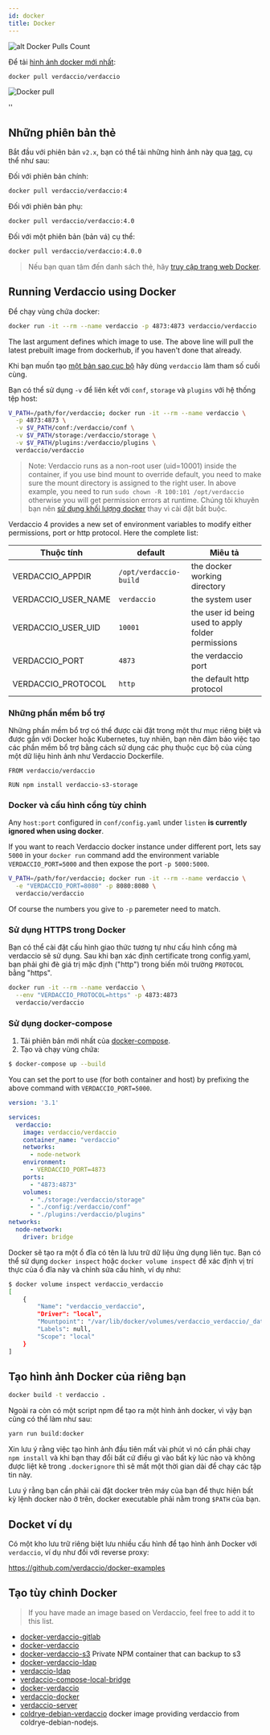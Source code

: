 ```yaml
---
id: docker
title: Docker
---
```


![alt Docker Pulls Count](https://dockeri.co/image/verdaccio/verdaccio "Docker Pulls Count")

Để tải [hình ảnh docker mới nhất](https://hub.docker.com/r/verdaccio/verdaccio/):

```bash
docker pull verdaccio/verdaccio
```

![Docker pull](assets/docker_verdaccio.gif)

<div id="codefund">''</div>

## Những phiên bản thẻ

Bắt đầu với phiên bản `v2.x`, bạn có thể tải những hình ảnh này qua [tag](https://hub.docker.com/r/verdaccio/verdaccio/tags/), cụ thể như sau:

Đối với phiên bản chính:

```bash
docker pull verdaccio/verdaccio:4
```

Đối với phiên bản phụ:

```bash
docker pull verdaccio/verdaccio:4.0
```

Đối với một phiên bản (bản vá) cụ thể:

```bash
docker pull verdaccio/verdaccio:4.0.0
```

> Nếu bạn quan tâm đến danh sách thẻ, hãy [truy cập trang web Docker](https://hub.docker.com/r/verdaccio/verdaccio/tags/).

## Running Verdaccio using Docker

Để chạy vùng chứa docker:

```bash
docker run -it --rm --name verdaccio -p 4873:4873 verdaccio/verdaccio
```

The last argument defines which image to use. The above line will pull the latest prebuilt image from dockerhub, if you haven't done that already.

Khi bạn muốn tạo [một bản sao cục bộ](#build-your-own-docker-image) hãy dùng `verdaccio` làm tham số cuối cùng.

Bạn có thể sử dụng `-v` để liên kết với `conf`, `storage` và `plugins` với hệ thống tệp host:

```bash
V_PATH=/path/for/verdaccio; docker run -it --rm --name verdaccio \
  -p 4873:4873 \
  -v $V_PATH/conf:/verdaccio/conf \
  -v $V_PATH/storage:/verdaccio/storage \
  -v $V_PATH/plugins:/verdaccio/plugins \
  verdaccio/verdaccio
```

> Note: Verdaccio runs as a non-root user (uid=10001) inside the container, if you use bind mount to override default, you need to make sure the mount directory is assigned to the right user. In above example, you need to run `sudo chown -R 100:101 /opt/verdaccio` otherwise you will get permission errors at runtime. Chúng tôi khuyên bạn nên [ sử dụng khối lượng docker](https://docs.docker.com/storage/volumes/) thay vì cài đặt bắt buộc.

Verdaccio 4 provides a new set of environment variables to modify either permissions, port or http protocol. Here the complete list:

| Thuộc tính            | default                | Miêu tả                                            |
| --------------------- | ---------------------- | -------------------------------------------------- |
| VERDACCIO_APPDIR      | `/opt/verdaccio-build` | the docker working directory                       |
| VERDACCIO_USER_NAME | `verdaccio`            | the system user                                    |
| VERDACCIO_USER_UID  | `10001`                | the user id being used to apply folder permissions |
| VERDACCIO_PORT        | `4873`                 | the verdaccio port                                 |
| VERDACCIO_PROTOCOL    | `http`                 | the default http protocol                          |

### Những phần mềm bổ trợ

Những phần mềm bổ trợ có thể được cài đặt trong một thư mục riêng biệt và được gắn với Docker hoặc Kubernetes, tuy nhiên, bạn nên đảm bảo việc tạo các phần mềm bổ trợ bằng cách sử dụng các phụ thuộc cục bộ của cùng một dữ liệu hình ảnh như Verdaccio Dockerfile.

```docker
FROM verdaccio/verdaccio

RUN npm install verdaccio-s3-storage
```

### Docker và cấu hình cổng tùy chỉnh

Any `host:port` configured in `conf/config.yaml` under `listen` **is currently ignored when using docker**.

If you want to reach Verdaccio docker instance under different port, lets say `5000` in your `docker run` command add the environment variable `VERDACCIO_PORT=5000` and then expose the port `-p 5000:5000`.

```bash
V_PATH=/path/for/verdaccio; docker run -it --rm --name verdaccio \
  -e "VERDACCIO_PORT=8080" -p 8080:8080 \  
  verdaccio/verdaccio
```

Of course the numbers you give to `-p` paremeter need to match.

### Sử dụng HTTPS trong Docker

Bạn có thể cài đặt cấu hình giao thức tương tự như cấu hình cổng mà verdaccio sẽ sử dụng. Sau khi bạn xác định certificate trong config.yaml, bạn phải ghi đè giá trị mặc định ("http") trong biến môi trường ` PROTOCOL ` bằng "https".

```bash
docker run -it --rm --name verdaccio \
  --env "VERDACCIO_PROTOCOL=https" -p 4873:4873
  verdaccio/verdaccio
```

### Sử dụng docker-compose

1. Tải phiên bản mới nhất của [docker-compose](https://github.com/docker/compose).
2. Tạo và chạy vùng chứa:

```bash
$ docker-compose up --build
```

You can set the port to use (for both container and host) by prefixing the above command with `VERDACCIO_PORT=5000`.

```yaml
version: '3.1'

services:
  verdaccio:
    image: verdaccio/verdaccio
    container_name: "verdaccio"
    networks:
      - node-network
    environment:
      - VERDACCIO_PORT=4873
    ports:
      - "4873:4873"
    volumes:
      - "./storage:/verdaccio/storage"
      - "./config:/verdaccio/conf"
      - "./plugins:/verdaccio/plugins"  
networks:
  node-network:
    driver: bridge
```

Docker sẽ tạo ra một ổ đĩa có tên là lưu trữ dữ liệu ứng dụng liên tục. Bạn có thể sử dụng `docker inspect` hoặc `docker volume inspect` để xác định vị trí thực của ổ đĩa này và chỉnh sửa cấu hình, ví dụ như:

```bash
$ docker volume inspect verdaccio_verdaccio
[
    {
        "Name": "verdaccio_verdaccio",
        "Driver": "local",
        "Mountpoint": "/var/lib/docker/volumes/verdaccio_verdaccio/_data",
        "Labels": null,
        "Scope": "local"
    }
]

```

## Tạo hình ảnh Docker của riêng bạn

```bash
docker build -t verdaccio .
```

Ngoài ra còn có một script npm để tạo ra một hình ảnh docker, vì vậy bạn cũng có thể làm như sau:

```bash
yarn run build:docker
```

Xin lưu ý rằng việc tạo hình ảnh đầu tiên mất vài phút vì nó cần phải chạy `npm install` và khi bạn thay đổi bất cứ điều gì vào bất kỳ lúc nào và không được liệt kê trong `.dockerignore` thì sẽ mất một thời gian dài để chạy các tập tin này.

Lưu ý rằng bạn cần phải cài đặt docker trên máy của bạn để thực hiện bất kỳ lệnh docker nào ở trên, docker executable phải nằm trong `$PATH` của bạn.

## Docket ví dụ

Có một kho lưu trữ riêng biệt lưu nhiều cấu hình để tạo hình ảnh Docker với `verdaccio`, ví dụ như đối với reverse proxy:

<https://github.com/verdaccio/docker-examples>

## Tạo tùy chỉnh Docker

> If you have made an image based on Verdaccio, feel free to add it to this list.

* [docker-verdaccio-gitlab](https://github.com/snics/docker-verdaccio-gitlab)
* [docker-verdaccio](https://github.com/deployable/docker-verdaccio)
* [docker-verdaccio-s3](https://github.com/asynchrony/docker-verdaccio-s3) Private NPM container that can backup to s3
* [docker-verdaccio-ldap](https://github.com/snadn/docker-verdaccio-ldap)
* [verdaccio-ldap](https://github.com/nathantreid/verdaccio-ldap)
* [verdaccio-compose-local-bridge](https://github.com/shingtoli/verdaccio-compose-local-bridge)
* [docker-verdaccio](https://github.com/Global-Solutions/docker-verdaccio)
* [verdaccio-docker](https://github.com/idahobean/verdaccio-docker)
* [verdaccio-server](https://github.com/andru255/verdaccio-server)
* [coldrye-debian-verdaccio](https://github.com/coldrye-docker/coldrye-debian-verdaccio) docker image providing verdaccio from coldrye-debian-nodejs.